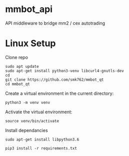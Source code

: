 # mmbot_api
API middleware to bridge mm2 / cex autotrading

# Linux Setup
Clone repo
```
sudo apt update 
sudo apt-get install python3-venv libcurl4-gnutls-dev
cd
git clone https://github.com/smk762/mmbot_qt
cd mmbot_qt
```



Create a virtual environment in the current directory:

`python3 -m venv venv`

Activate the virtual environment:

`source venv/bin/activate`

Install dependancies

`sudo apt-get install libpython3.6`

`pip3 install -r requirements.txt`
